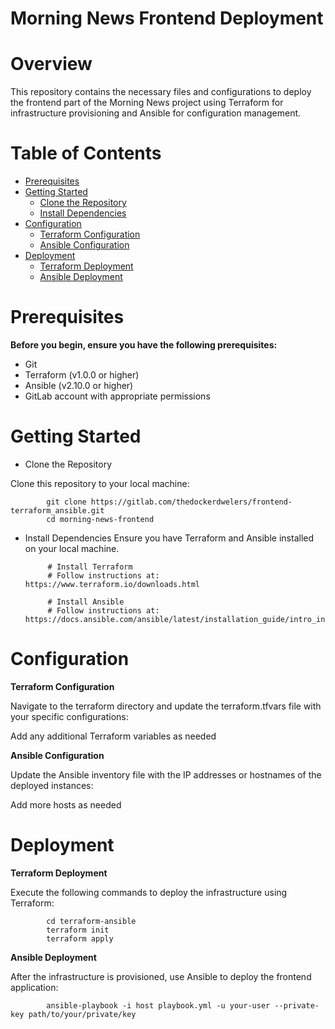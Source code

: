 # Morning News Frontend Deployment

# Overview

This repository contains the necessary files and configurations to deploy the frontend part of the Morning News project using Terraform for infrastructure provisioning and Ansible for configuration management.

# Table of Contents

  - [Prerequisites](#prerequisites)
  - [Getting Started](#getting--started)
    - [Clone the Repository](#clone-the-repository)
    - [Install Dependencies](#install-dependencies)
  - [Configuration](#configuration)
    - [Terraform Configuration](#terraform-configuration)
    - [Ansible Configuration](#ansible-configuration)
  - [Deployment](#deployment)
    - [Terraform Deployment](#terraform-deployment)
    - [Ansible Deployment](#ansible-deployment)


# Prerequisites

**Before you begin, ensure you have the following prerequisites:**

 - Git
 - Terraform (v1.0.0 or higher)
 - Ansible (v2.10.0 or higher)
 - GitLab account with appropriate permissions
 
# Getting Started

 - Clone the Repository

Clone this repository to your local machine:

            git clone https://gitlab.com/thedockerdwelers/frontend-terraform_ansible.git
            cd morning-news-frontend

 - Install Dependencies
Ensure you have Terraform and Ansible installed on your local machine.

            # Install Terraform
            # Follow instructions at: https://www.terraform.io/downloads.html

            # Install Ansible
            # Follow instructions at: https://docs.ansible.com/ansible/latest/installation_guide/intro_installation.html

# Configuration

**Terraform Configuration**

Navigate to the terraform directory and update the terraform.tfvars file with your specific configurations:

Add any additional Terraform variables as needed

**Ansible Configuration**

Update the Ansible inventory file with the IP addresses or hostnames of the deployed instances:

Add more hosts as needed

# Deployment

**Terraform Deployment**

Execute the following commands to deploy the infrastructure using Terraform:


            cd terraform-ansible
            terraform init
            terraform apply

**Ansible Deployment**

After the infrastructure is provisioned, use Ansible to deploy the frontend application:


            ansible-playbook -i host playbook.yml -u your-user --private-key path/to/your/private/key
